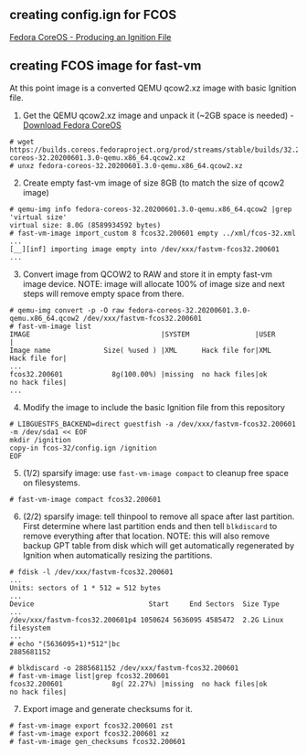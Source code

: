 ## creating config.ign for FCOS

[Fedora CoreOS - Producing an Ignition File](https://docs.fedoraproject.org/en-US/fedora-coreos/producing-ign/)

## creating FCOS image for fast-vm
At this point image is a converted QEMU qcow2.xz image with basic Ignition file.

1. Get the QEMU qcow2.xz image and unpack it (~2GB space is needed) - [Download Fedora CoreOS](https://getfedora.org/coreos/download?tab=metal_virtualized&stream=stable)
  ~~~
  # wget https://builds.coreos.fedoraproject.org/prod/streams/stable/builds/32.20200601.3.0/x86_64/fedora-coreos-32.20200601.3.0-qemu.x86_64.qcow2.xz
  # unxz fedora-coreos-32.20200601.3.0-qemu.x86_64.qcow2.xz
  ~~~

2. Create empty fast-vm image of size 8GB (to match the size of qcow2 image)
  ~~~
  # qemu-img info fedora-coreos-32.20200601.3.0-qemu.x86_64.qcow2 |grep 'virtual size'
  virtual size: 8.0G (8589934592 bytes)
  # fast-vm-image import_custom 8 fcos32.200601 empty ../xml/fcos-32.xml
  ...
  [__][inf] importing image empty into /dev/xxx/fastvm-fcos32.200601
  ...
  ~~~

3. Convert image from QCOW2 to RAW and store it in empty fast-vm image device. NOTE: image will allocate 100% of image size and next steps will remove empty space from there.
  ~~~
  # qemu-img convert -p -O raw fedora-coreos-32.20200601.3.0-qemu.x86_64.qcow2 /dev/xxx/fastvm-fcos32.200601
  # fast-vm-image list
  IMAGE                                |SYSTEM                |USER                  |
  Image name             Size( %used ) |XML      Hack file for|XML      Hack file for|
  ...
  fcos32.200601            8g(100.00%) |missing  no hack files|ok       no hack files|
  ...

  ~~~

4. Modify the image to include the basic Ignition file from this repository
  ~~~
  # LIBGUESTFS_BACKEND=direct guestfish -a /dev/xxx/fastvm-fcos32.200601 -m /dev/sda1 << EOF
  mkdir /ignition
  copy-in fcos-32/config.ign /ignition
  EOF
  ~~~

5. (1/2) sparsify image: use `fast-vm-image compact` to cleanup free space on filesystems.
  ~~~
  # fast-vm-image compact fcos32.200601
  ~~~

6. (2/2) sparsify image: tell thinpool to remove all space after last partition. First determine where last partition ends and then tell `blkdiscard` to remove everything after that location. NOTE: this will also remove backup GPT table from disk which will get automatically regenerated by Ignition when automatically resizing the partitions.
  ~~~
  # fdisk -l /dev/xxx/fastvm-fcos32.200601
  ...
  Units: sectors of 1 * 512 = 512 bytes
  ...
  Device                            Start     End Sectors  Size Type
  ...
  /dev/xxx/fastvm-fcos32.200601p4 1050624 5636095 4585472  2.2G Linux filesystem
  ...
  # echo "(5636095+1)*512"|bc
  2885681152
  ~~~

  ~~~
  # blkdiscard -o 2885681152 /dev/xxx/fastvm-fcos32.200601
  # fast-vm-image list|grep fcos32.200601
  fcos32.200601            8g( 22.27%) |missing  no hack files|ok       no hack files|
  ~~~

7. Export image and generate checksums for it.
  ~~~
  # fast-vm-image export fcos32.200601 zst
  # fast-vm-image export fcos32.200601 xz
  # fast-vm-image gen_checksums fcos32.200601 
  ~~~
